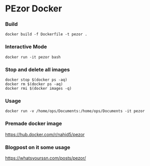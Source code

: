 # PEzor Docker

### Build
`docker build -f Dockerfile -t pezor .`

### Interactive Mode
`docker run -it pezor bash`

### Stop and delete all images
```
docker stop $(docker ps -aq)
docker rm $(docker ps -aq)
docker rmi $(docker images -q)
```


### Usage
`docker run -v /home/ops/Documents:/home/ops/Documents -it pezor`

### Premade docker image
https://hub.docker.com/r/nahid5/pezor

### Blogpost on it some usage
https://whatsyourssn.com/posts/pezor/
